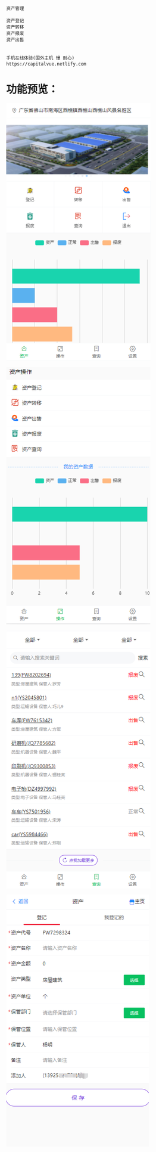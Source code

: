 
```




资产管理

资产登记
资产转移
资产报废
资产出售

 
手机在线体验(国外主机 慢 耐心)    
https://capitalvue.netlify.com  

```





# 功能预览：

![](mdresourcefile/11.png) 



![](mdresourcefile/22.png) 

![](mdresourcefile/33.png) 



![](mdresourcefile/44.png) 

